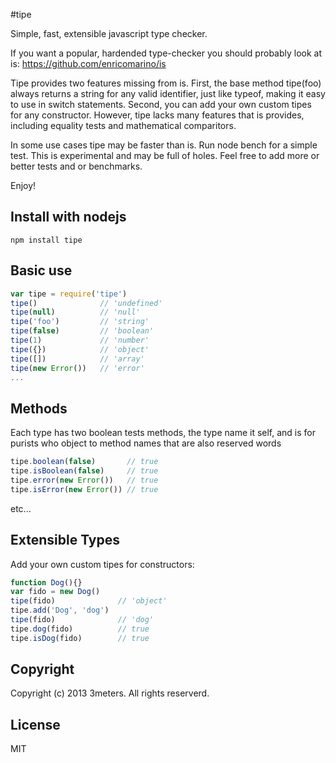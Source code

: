 #tipe

  Simple, fast, extensible javascript type checker.

  If you want a popular, hardended type-checker you should probably look at is:  https://github.com/enricomarino/is

  Tipe provides two features missing from is.  First, the base method tipe(foo) always returns a string for any valid identifier, just like typeof, making it easy to use in switch statements.  Second, you can add your own custom tipes for any constructor. However, tipe lacks many features that is provides, including equality tests and mathematical comparitors.

  In some use cases tipe may be faster than is.  Run node bench for a simple test.  This is experimental and may be full of holes.  Feel free to add more or better tests and or benchmarks.

  Enjoy!

## Install with nodejs

    npm install tipe

## Basic use

```js
var tipe = require('tipe')
tipe()              // 'undefined'
tipe(null)          // 'null'
tipe('foo')         // 'string'
tipe(false)         // 'boolean'
tipe(1)             // 'number'
tipe({})            // 'object'
tipe([])            // 'array'
tipe(new Error())   // 'error'
...
```

## Methods
Each type has two boolean tests methods, the type name it self, and is<Typename> for purists who object to method names that are also reserved words

```js
tipe.boolean(false)       // true
tipe.isBoolean(false)     // true
tipe.error(new Error())   // true
tipe.isError(new Error()) // true
```
etc...


## Extensible Types
Add your own custom tipes for constructors:

```js
function Dog(){}
var fido = new Dog()
tipe(fido)              // 'object'
tipe.add('Dog', 'dog')
tipe(fido)              // 'dog'
tipe.dog(fido)          // true
tipe.isDog(fido)        // true
```


## Copyright
  Copyright (c) 2013 3meters.  All rights reserverd.

## License
  MIT
